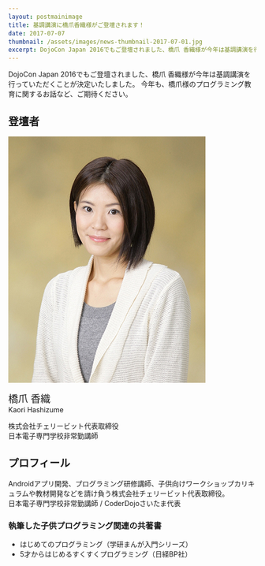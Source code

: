 ```yaml
---
layout: postmainimage
title: 基調講演に橋爪香織様がご登壇されます！
date: 2017-07-07
thumbnail: /assets/images/news-thumbnail-2017-07-01.jpg
excerpt: DojoCon Japan 2016でもご登壇されました、橋爪 香織様が今年は基調講演を行っていただくことが決定いたしました。今年も、橋爪様のプログラミング教育に関するお話など、ご期待ください。
---
```

DojoCon Japan 2016でもご登壇されました、橋爪 香織様が今年は基調講演を行っていただくことが決定いたしました。
今年も、橋爪様のプログラミング教育に関するお話など、ご期待ください。


## 登壇者
<div class=" profilearea">
  <div class="col-left">
    <img src="/assets/images/news-mainimage-2017-07-01.jpg" alt="橋爪 香織のプロフィール写真" class="img-responsive">
  </div>
  <div class="col-right">
    <p><span style="font-size: 20px;">橋爪 香織</span><br>Kaori Hashizume</p>
    <p>株式会社チェリービット代表取締役<br>
    日本電子専門学校非常勤講師</p>
  </div>
</div>

## プロフィール
Androidアプリ開発、プログラミング研修講師、子供向けワークショップカリキュラムや教材開発などを請け負う株式会社チェリービット代表取締役。  
日本電子専門学校非常勤講師 / CoderDojoさいたま代表

### 執筆した子供プログラミング関連の共著書
* はじめてのプログラミング（学研まんが入門シリーズ）
* 5才からはじめるすくすくプログラミング（日経BP社）
